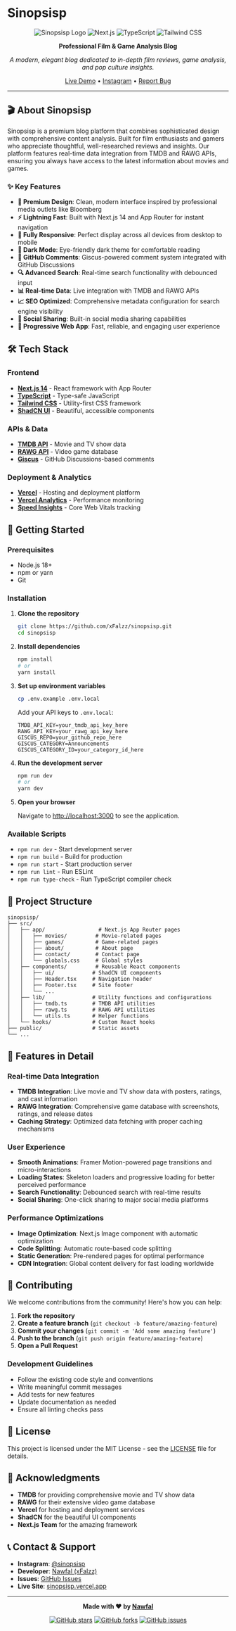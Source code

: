 # Sinopsisp

<div align="center">

![Sinopsisp Logo](https://img.shields.io/badge/Sinopsisp-Film%20%26%20Game%20Blog-blue?style=for-the-badge&logo=next.js)
![Next.js](https://img.shields.io/badge/Next.js-14-black?style=for-the-badge&logo=next.js)
![TypeScript](https://img.shields.io/badge/TypeScript-5.0-blue?style=for-the-badge&logo=typescript)
![Tailwind CSS](https://img.shields.io/badge/Tailwind_CSS-3.0-38B2AC?style=for-the-badge&logo=tailwind-css)

**Professional Film & Game Analysis Blog**

*A modern, elegant blog dedicated to in-depth film reviews, game analysis, and pop culture insights.*

[Live Demo](https://sinopsisp.vercel.app) • [Instagram](https://www.instagram.com/sinopsisp/) • [Report Bug](https://github.com/xFalzz/sinopsisp/issues)

</div>

---

## 🎬 About Sinopsisp

Sinopsisp is a premium blog platform that combines sophisticated design with comprehensive content analysis. Built for film enthusiasts and gamers who appreciate thoughtful, well-researched reviews and insights. Our platform features real-time data integration from TMDB and RAWG APIs, ensuring you always have access to the latest information about movies and games.

### ✨ Key Features

- **🎨 Premium Design**: Clean, modern interface inspired by professional media outlets like Bloomberg
- **⚡ Lightning Fast**: Built with Next.js 14 and App Router for instant navigation
- **📱 Fully Responsive**: Perfect display across all devices from desktop to mobile
- **🌙 Dark Mode**: Eye-friendly dark theme for comfortable reading
- **💬 GitHub Comments**: Giscus-powered comment system integrated with GitHub Discussions
- **🔍 Advanced Search**: Real-time search functionality with debounced input
- **📊 Real-time Data**: Live integration with TMDB and RAWG APIs
- **📈 SEO Optimized**: Comprehensive metadata configuration for search engine visibility
- **🎯 Social Sharing**: Built-in social media sharing capabilities
- **📱 Progressive Web App**: Fast, reliable, and engaging user experience

## 🛠️ Tech Stack

### Frontend
- **[Next.js 14](https://nextjs.org/)** - React framework with App Router
- **[TypeScript](https://www.typescriptlang.org/)** - Type-safe JavaScript
- **[Tailwind CSS](https://tailwindcss.com/)** - Utility-first CSS framework
- **[ShadCN UI](https://ui.shadcn.com/)** - Beautiful, accessible components

### APIs & Data
- **[TMDB API](https://www.themoviedb.org/documentation/api)** - Movie and TV show data
- **[RAWG API](https://rawg.io/apidocs)** - Video game database
- **[Giscus](https://giscus.app/)** - GitHub Discussions-based comments

### Deployment & Analytics
- **[Vercel](https://vercel.com/)** - Hosting and deployment platform
- **[Vercel Analytics](https://vercel.com/analytics)** - Performance monitoring
- **[Speed Insights](https://vercel.com/docs/speed-insights)** - Core Web Vitals tracking

## 🚀 Getting Started

### Prerequisites

- Node.js 18+ 
- npm or yarn
- Git

### Installation

1. **Clone the repository**
   ```bash
   git clone https://github.com/xFalzz/sinopsisp.git
   cd sinopsisp
   ```

2. **Install dependencies**
   ```bash
   npm install
   # or
   yarn install
   ```

3. **Set up environment variables**
   ```bash
   cp .env.example .env.local
   ```
   
   Add your API keys to `.env.local`:
   ```env
   TMDB_API_KEY=your_tmdb_api_key_here
   RAWG_API_KEY=your_rawg_api_key_here
   GISCUS_REPO=your_github_repo_here
   GISCUS_CATEGORY=Announcements
   GISCUS_CATEGORY_ID=your_category_id_here
   ```

4. **Run the development server**
   ```bash
   npm run dev
   # or
   yarn dev
   ```

5. **Open your browser**
   
   Navigate to [http://localhost:3000](http://localhost:3000) to see the application.

### Available Scripts

- `npm run dev` - Start development server
- `npm run build` - Build for production
- `npm run start` - Start production server
- `npm run lint` - Run ESLint
- `npm run type-check` - Run TypeScript compiler check

## 📁 Project Structure

```
sinopsisp/
├── src/
│   ├── app/                 # Next.js App Router pages
│   │   ├── movies/         # Movie-related pages
│   │   ├── games/          # Game-related pages
│   │   ├── about/          # About page
│   │   ├── contact/        # Contact page
│   │   └── globals.css     # Global styles
│   ├── components/         # Reusable React components
│   │   ├── ui/            # ShadCN UI components
│   │   ├── Header.tsx     # Navigation header
│   │   ├── Footer.tsx     # Site footer
│   │   └── ...
│   ├── lib/               # Utility functions and configurations
│   │   ├── tmdb.ts        # TMDB API utilities
│   │   ├── rawg.ts        # RAWG API utilities
│   │   └── utils.ts       # Helper functions
│   └── hooks/             # Custom React hooks
├── public/                # Static assets
└── ...
```

## 🎯 Features in Detail

### Real-time Data Integration
- **TMDB Integration**: Live movie and TV show data with posters, ratings, and cast information
- **RAWG Integration**: Comprehensive game database with screenshots, ratings, and release dates
- **Caching Strategy**: Optimized data fetching with proper caching mechanisms

### User Experience
- **Smooth Animations**: Framer Motion-powered page transitions and micro-interactions
- **Loading States**: Skeleton loaders and progressive loading for better perceived performance
- **Search Functionality**: Debounced search with real-time results
- **Social Sharing**: One-click sharing to major social media platforms

### Performance Optimizations
- **Image Optimization**: Next.js Image component with automatic optimization
- **Code Splitting**: Automatic route-based code splitting
- **Static Generation**: Pre-rendered pages for optimal performance
- **CDN Integration**: Global content delivery for fast loading worldwide

## 🤝 Contributing

We welcome contributions from the community! Here's how you can help:

1. **Fork the repository**
2. **Create a feature branch** (`git checkout -b feature/amazing-feature`)
3. **Commit your changes** (`git commit -m 'Add some amazing feature'`)
4. **Push to the branch** (`git push origin feature/amazing-feature`)
5. **Open a Pull Request**

### Development Guidelines

- Follow the existing code style and conventions
- Write meaningful commit messages
- Add tests for new features
- Update documentation as needed
- Ensure all linting checks pass

## 📝 License

This project is licensed under the MIT License - see the [LICENSE](LICENSE) file for details.

## 🙏 Acknowledgments

- **TMDB** for providing comprehensive movie and TV show data
- **RAWG** for their extensive video game database
- **Vercel** for hosting and deployment services
- **ShadCN** for the beautiful UI components
- **Next.js Team** for the amazing framework

## 📞 Contact & Support

- **Instagram**: [@sinopsisp](https://www.instagram.com/sinopsisp/)
- **Developer**: [Nawfal (xFalzz)](https://github.com/xFalzz)
- **Issues**: [GitHub Issues](https://github.com/xFalzz/sinopsisp/issues)
- **Live Site**: [sinopsisp.vercel.app](https://sinopsisp.vercel.app)

---

<div align="center">

**Made with ❤️ by [Nawfal](https://github.com/xFalzz)**

[![GitHub stars](https://img.shields.io/github/stars/xFalzz/sinopsisp?style=social)](https://github.com/xFalzz/sinopsisp/stargazers)
[![GitHub forks](https://img.shields.io/github/forks/xFalzz/sinopsisp?style=social)](https://github.com/xFalzz/sinopsisp/network/members)
[![GitHub issues](https://img.shields.io/github/issues/xFalzz/sinopsisp)](https://github.com/xFalzz/sinopsisp/issues)

</div>

